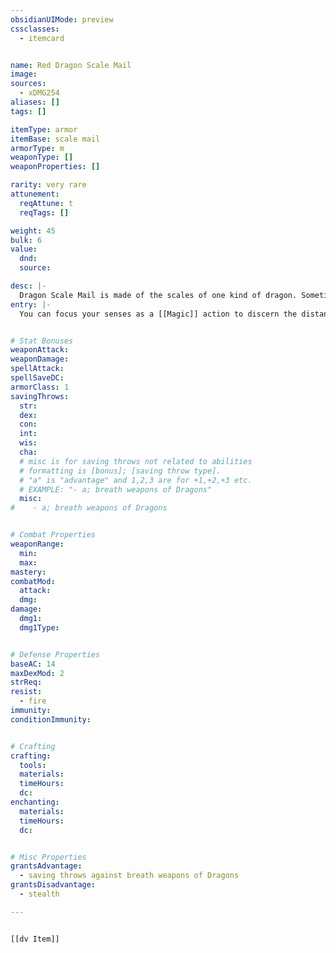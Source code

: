 ```yaml
---
obsidianUIMode: preview
cssclasses:
  - itemcard


name: Red Dragon Scale Mail
image: 
sources:
  - xDMG254
aliases: []
tags: []

itemType: armor
itemBase: scale mail
armorType: m
weaponType: []
weaponProperties: []

rarity: very rare
attunement:
  reqAttune: t
  reqTags: []

weight: 45
bulk: 6
value:
  dnd: 
  source: 

desc: |-
  Dragon Scale Mail is made of the scales of one kind of dragon. Sometimes dragons collect their cast-off scales and gift them. Other times, hunters carefully preserve the hide of a dead dragon. In either case, Dragon Scale Mail is highly valued.
entry: |-
  You can focus your senses as a [[Magic]] action to discern the distance and direction to the closest red dragon within 30 miles of yourself. This action can't be used again until the next dawn.


# Stat Bonuses
weaponAttack: 
weaponDamage:
spellAttack:
spellSaveDC:
armorClass: 1
savingThrows: 
  str:
  dex:
  con:
  int:
  wis:
  cha:
  # misc is for saving throws not related to abilities
  # formatting is [bonus]; [saving throw type]. 
  # "a" is "advantage" and 1,2,3 are for +1,+2,+3 etc. 
  # EXAMPLE: "- a; breath weapons of Dragons"
  misc: 
#    - a; breath weapons of Dragons


# Combat Properties
weaponRange:
  min: 
  max: 
mastery: 
combatMod:
  attack: 
  dmg: 
damage:
  dmg1: 
  dmg1Type: 


# Defense Properties
baseAC: 14
maxDexMod: 2
strReq: 
resist: 
  - fire
immunity: 
conditionImmunity:


# Crafting
crafting:
  tools: 
  materials:
  timeHours: 
  dc: 
enchanting:
  materials: 
  timeHours: 
  dc: 


# Misc Properties
grantsAdvantage: 
  - saving throws against breath weapons of Dragons
grantsDisadvantage: 
  - stealth

---
```


```meta-bind-embed

[[dv Item]]

```